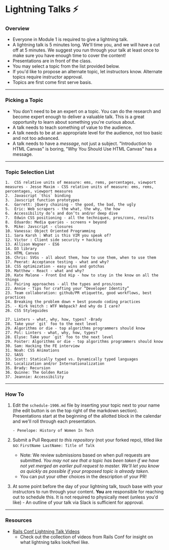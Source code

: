 # Lightning Talks :zap:

### Overview

* Everyone in Module 1 is required to give a lightning talk.
* A lightning talk is 5 minutes long. We'll time you, and we will have a cut off at 5 minutes. We suggest you run through your talk at least once to make sure you have enough time to cover the content!
* Presentations are in front of the class.
* You may select a topic from the list provided below.
* If you'd like to propose an alternate topic, let instructors know. Alternate topics require instructor approval.
* Topics are first come first serve basis.

---

### Picking a Topic

* You don't need to be an expert on a topic. You can do the research and become expert enough to deliver a valuable talk. This is a great opportunity to learn about something you're curious about.
* A talk needs to teach something of value to the audience.
* A talk needs to be at an appropriate level for the audience, not too basic and not too advanced.
* A talk needs to have a *message*, not just a subject. "Introduction to HTML Canvas" is boring, "Why You Should Use HTML Canvas" has a message.

---

### Topic Selection List
```
1.  CSS relative units of measure: ems, rems, percentages, viewport measures - Jesse Maxim - CSS relative units of measure: ems, rems, percentages, viewport measures
2.  Javascript `this` binding
3.  Javscript function prototypes
4.  Garrett: jQuery chaining - the good, the bad, the ugly
5.  Eric: Web scrapers - the what, the why, the how
6.  Accessibility do’s and don’ts and/or deep dive
7.  Edwin CSS positioning - all the techniques, pros/cons, results
8.  Eduardo: Media queries - screens + beyond
9.  Mike: Javscript - closures
10. Vanessa: Object Oriented Programming
11. Sara Karsh : What is this VIM you speak of?
12. Victor : Client side security + hacking
13. Allison Wagner - ES6
14. D3 library
15. HTML Canvas
16. Chris: SVGs - all about them, how to use them, when to use them
17. Peerat: Acceptance testing - what and why?
18. CSS optimization - easy wins and gotchas
19. Matthew - React - what and why?
20. Kate Malone - Front End Hip - how to stay in the know on all the things
21. Pairing approaches - all the types and pros/cons
22. Annie - Tips for crafting your “Developer Identity”
23. Team collaboration: github/PR etiquette, good workflows, best practices
24. Breaking the problem down + best pseudo coding practices
25. - Kirk Veitch : WTF Webpack? And why do I care?
26. CSS Styleguides

27. Linters - what, why, how, types? -Brady
28. Take your `git` foo to the next level
29. Algorithms or die - top algorithms programmers should know
27. Pol: Linters - what, why, how, types?
28. Elyse: Take your `git` foo to the next level
29. Foster: Algorithms or die - top algorithms programmers should know
30. Sam: Hacking the FE interview
31. Noah: CSS Animations
32. SASS
33. Scott: Statically typed vs. Dynamically typed languages
34. Localization and/or Internationalization
35. Brady: Recursion
36. Quinne: The Golden Ratio
37. Jeannie: Accessibility
```

---

### How To

1. Edit the `schedule-1906.md` file by inserting your topic next to your name (the edit button is on the top right of the markdown section). Presentations start at the beginning of the allotted block in the calendar and we'll roll through each presentation.

	```
	- Penelope: History of Women In Tech
	```

2. Submit a Pull Request *to this repository* (not your forked repo), titled like so: `FirstName LastName: Title of Talk`

	* Note: We review submissions based on when pull requests are submitted. *You may not see that a topic has been taken if we have not yet merged an earlier pull request to master. We'll let you know as quickly as possible if your proposed topic is already taken.*
	* You can put your other choices in the description of your PR!

3. At some point before the day of your lightning talk, touch base with your instructors to run through your content. **You** are responsible for reaching out to schedule this. It is not required to physically meet (unless you'd like) - An outline of your talk via Slack is sufficient for approval.

----

### Resources
* [Rails Conf Lightning Talk Videos](https://www.youtube.com/watch?v=DHHHnPwSY5I)
	- Check out the collection of videos from Rails Conf for insight on what lightning talks look/feel like.
